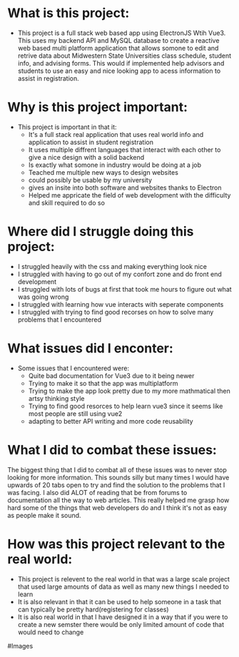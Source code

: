 # What is this project:
  - This project is a full stack web based app using ElectronJS Wtih Vue3. This uses my backend API and MySQL database to create a reactive web based multi platform application that allows somone to edit and retrive data about Midwestern State Universities class schedule, student info, and advising forms. This would if implemented help advisors and students to use an easy and nice looking app to acess information to assist in registration. 

# Why is this project important:
  - This project is important in that it:
      - It's a full stack real application that uses real world info and application to assist in student registration
      - It uses multiple diffrent languages that interact with each other to give a nice design with a solid backend
      - Is exactly what somone in industry would be doing at a job
      - Teached me multiple new ways to design websites
      - could possibly be usable by my university
      - gives an insite into both software and websites thanks to Electron
      - Helped me appricate the field of web development with the difficulty and skill required to do so 

# Where did I struggle doing this project:
  - I struggled heavily with the css and making everything look nice
  - I struggled with having to go out of my confort zone and do front end development
  - I struggled with lots of bugs at first that took me hours to figure out what was going wrong
  - I struggled with learning how vue interacts with seperate components
  - I struggled with trying to find good recorses on how to solve many problems that I encountered

# What issues did I enconter:
  - Some issues that I encountered were: 
    - Quite bad documentation for Vue3 due to it being newer
    - Trying to make it so that the app was multiplatform
    - Trying to make the app look pretty due to my more mathmatical then artsy thinking style
    - Trying to find good resorces to help learn vue3 since it seems like most people are still using vue2
    - adapting to better API writing and more code reusability

# What I did to combat these issues:
  The biggest thing that I did to combat all of these issues was to never stop looking for more information. This sounds silly but many times I would have upwards of 20 tabs open to try and find the solution to the problems that I was facing. I also did ALOT of reading that be from forums to documentation all the way to web articles. This really helped me grasp how hard some of the things that web developers do and I think it's not as easy as people make it sound.

# How was this project relevant to the real world:
  - This project is relevent to the real world in that was a large scale project that used large amounts of data as well as many new things I needed to learn
  - It is also relevant in that it can be used to help someone in a task that can typically be pretty hard(registering for classes)
  - It is also real world in that I have designed it in a way that if you were to create a new semster there would be only limited amount of code that would need to change

#Images
